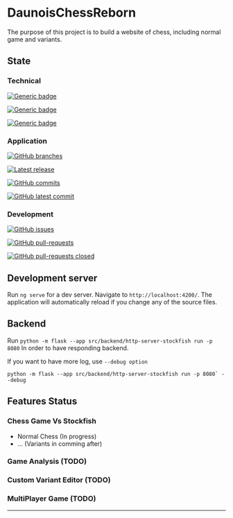 # DaunoisChessReborn


The purpose of this project is to build a website of chess, including normal game and variants.


## State

### Technical

[![Generic badge](https://img.shields.io/badge/Angular-20.1.6-green.svg)](https://shields.io/)

[![Generic badge](https://img.shields.io/badge/Python-3.12.3-green.svg)](https://shields.io/)

[![Generic badge](https://img.shields.io/badge/Stockfish-Not_Yet_available-red.svg)](https://shields.io/)

### Application

[![GitHub branches](https://badgen.net/github/branches/ultimate318ai/DaunoisChessReborn)](https://github.com/ultimate318ai/DaunoisChessReborn)

[![Latest release](https://badgen.net/github/release/ultimate318ai/DaunoisChessReborn)](https://github.com/ultimate318ai/DaunoisChessReborn/releases)


[![GitHub commits](https://badgen.net/github/commits/ultimate318ai/DaunoisChessReborn)](https://github.com/ultimate318ai/DaunoisChessReborn/commits/)


[![GitHub latest commit](https://badgen.net/github/last-commit/ultimate318ai/DaunoisChessReborn)](https://github.com/ultimate318ai/DaunoisChessReborn/commits/)

### Development
[![GitHub issues](https://img.shields.io/github/issues/ultimate318ai/DaunoisChessReborn.svg)](https://github.com/ultimate318ai/DaunoisChessReborn/issues)

[![GitHub pull-requests](https://img.shields.io/github/issues-pr/ultimate318ai/DaunoisChessReborn.svg)](https://github.com/ultimate318ai/DaunoisChessReborn/pull)

[![GitHub pull-requests closed](https://img.shields.io/github/issues-pr-closed/ultimate318ai/DaunoisChessReborn.svg)](https://github.com/ultimate318ai/DaunoisChessReborn/pull)


## Development server

Run `ng serve` for a dev server. Navigate to `http://localhost:4200/`. The application will automatically reload if you change any of the source files.

## Backend

Run `python -m flask --app src/backend/http-server-stockfish run -p 8080` In order to have responding backend.

If you want to have more log, use ```--debug option```

```shell
python -m flask --app src/backend/http-server-stockfish run -p 8080` --debug
```

## Features Status

### Chess Game Vs Stockfish
- Normal Chess (In progress)
- ... (Variants in comming after)

### Game Analysis (TODO)


### Custom Variant Editor (TODO)

### MultiPlayer Game (TODO)

---------------------------------------------------
